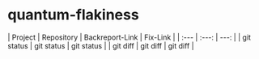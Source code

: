 # quantum-flakiness
| Project | Repository | Backreport-Link |  Fix-Link |
| :---         |     :---:      |          ---: |
| git status   | git status     | git status    |
| git diff     | git diff       | git diff      |

